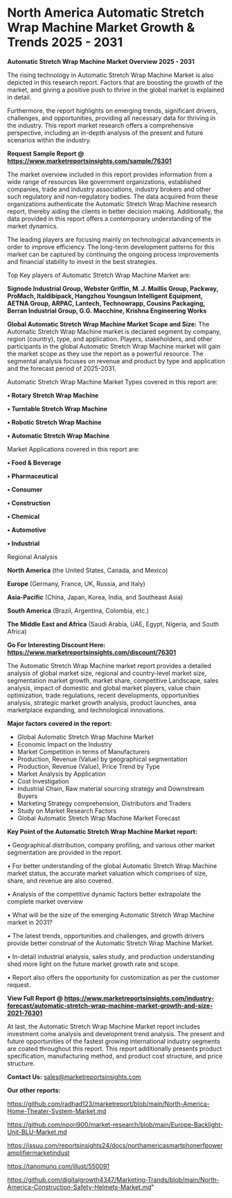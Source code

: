 # North America Automatic Stretch Wrap Machine Market Growth & Trends 2025 - 2031

<Strong> Automatic Stretch Wrap Machine Market Overview 2025 - 2031</strong>

The rising technology in Automatic Stretch Wrap Machine Market is also depicted in this research report. Factors that are boosting the growth of the market, and giving a positive push to thrive in the global market is explained in detail.

Furthermore, the report highlights on emerging trends, significant drivers, challenges, and opportunities, providing all necessary data for thriving in the industry. This report market research offers a comprehensive perspective, including an in-depth analysis of the present and future scenarios within the industry.

<strong>Request Sample Report @ <a href=https://www.marketreportsinsights.com/sample/76301>https://www.marketreportsinsights.com/sample/76301</a></strong>

The market overview included in this report provides information from a wide range of resources like government organizations, established companies, trade and industry associations, industry brokers and other such regulatory and non-regulatory bodies. The data acquired from these organizations authenticate the Automatic Stretch Wrap Machine research report, thereby aiding the clients in better decision making. Additionally, the data provided in this report offers a contemporary understanding of the market dynamics.

The leading players are focusing mainly on technological advancements in order to improve efficiency. The long-term development patterns for this market can be captured by continuing the ongoing process improvements and financial stability to invest in the best strategies.

Top Key players of Automatic Stretch Wrap Machine Market are:

<strong>Signode Industrial Group, Webster Griffin, M. J. Maillis Group, Packway, ProMach, Italdibipack, Hangzhou Youngsun Intelligent Equipment, AETNA Group, ARPAC, Lantech, Technowrapp, Cousins Packaging, Berran Industrial Group, G.G. Macchine, Krishna Engineering Works</strong>

<strong><b>Global Automatic Stretch Wrap Machine Market Scope and Size:</b></strong>
The Automatic Stretch Wrap Machine market is declared segment by company, region (country), type, and application. Players, stakeholders, and other participants in the global Automatic Stretch Wrap Machine market will gain the market scope as they use the report as a powerful resource. The segmental analysis focuses on revenue and product by type and application and the forecast period of 2025-2031.

Automatic Stretch Wrap Machine Market Types covered in this report are:

<strong>• Rotary Stretch Wrap Machine

• Turntable Stretch Wrap Machine

• Robotic Stretch Wrap Machine

• Automatic Stretch Wrap Machine</strong>

Market Applications covered in this report are:

<strong>• Food & Beverage

• Pharmaceutical

• Consumer

• Construction

• Chemical

• Automotive

• Industrial</strong> 

Regional Analysis

<strong>North America</strong> (the United States, Canada, and Mexico)

<strong>Europe</strong> (Germany, France, UK, Russia, and Italy)

<strong>Asia-Pacific</strong> (China, Japan, Korea, India, and Southeast Asia)

<strong>South America</strong> (Brazil, Argentina, Colombia, etc.)

<strong>The Middle East and Africa</strong> (Saudi Arabia, UAE, Egypt, Nigeria, and South Africa)

<strong>Go For Interesting Discount Here: <a href=https://www.marketreportsinsights.com/discount/76301>https://www.marketreportsinsights.com/discount/76301</a></strong>

The Automatic Stretch Wrap Machine market report provides a detailed analysis of global market size, regional and country-level market size, segmentation market growth, market share, competitive Landscape, sales analysis, impact of domestic and global market players, value chain optimization, trade regulations, recent developments, opportunities analysis, strategic market growth analysis, product launches, area marketplace expanding, and technological innovations.

<strong><b>Major factors covered in the report:</b></strong>
<ul>
  <li>Global Automatic Stretch Wrap Machine Market </li>
  <li>Economic Impact on the Industry</li>
  <li>Market Competition in terms of Manufacturers</li>
  <li>Production, Revenue (Value) by geographical segmentation</li>
  <li>Production, Revenue (Value), Price Trend by Type</li>
  <li>Market Analysis by Application</li>
  <li>Cost Investigation</li>
  <li>Industrial Chain, Raw material sourcing strategy and Downstream Buyers</li>
  <li>Marketing Strategy comprehension, Distributors and Traders</li>
  <li>Study on Market Research Factors</li>
  <li>Global Automatic Stretch Wrap Machine Market Forecast</li>
</ul>

<strong><b>Key Point of the Automatic Stretch Wrap Machine Market report:</b></strong>

• Geographical distribution, company profiling, and various other market segmentation are provided in the report.

• For better understanding of the global Automatic Stretch Wrap Machine market status, the accurate market valuation which comprises of size, share, and revenue are also covered.

• Analysis of the competitive dynamic factors better extrapolate the complete market overview

• What will be the size of the emerging Automatic Stretch Wrap Machine market in 2031?

• The latest trends, opportunities and challenges, and growth drivers provide better construal of the Automatic Stretch Wrap Machine Market.

• In-detail industrial analysis, sales study, and production understanding shed more light on the future market growth rate and scope.

• Report also offers the opportunity for customization as per the customer request.

<strong><b>View Full Report @ <a href=https://www.marketreportsinsights.com/industry-forecast/automatic-stretch-wrap-machine-market-growth-and-size-2021-76301>https://www.marketreportsinsights.com/industry-forecast/automatic-stretch-wrap-machine-market-growth-and-size-2021-76301</a></b></strong>


At last, the Automatic Stretch Wrap Machine Market report includes investment come analysis and development trend analysis. The present and future opportunities of the fastest growing international industry segments are coated throughout this report. This report additionally presents product specification, manufacturing method, and product cost structure, and price structure.

<strong>Contact Us:</strong>
sales@marketreportsinsights.com

<strong>Our other reports:</strong>

<a href=https://github.com/radhad123/marketreport/blob/main/North-America-Home-Theater-System-Market.md>https://github.com/radhad123/marketreport/blob/main/North-America-Home-Theater-System-Market.md</a>

<a href=https://github.com/noori900/market-research/blob/main/Europe-Backlight-Unit-BLU-Market.md>https://github.com/noori900/market-research/blob/main/Europe-Backlight-Unit-BLU-Market.md</a>

<a href=https://issuu.com/reportsinsights24/docs/northamericasmartphonerfpoweramplifiermarketindust>https://issuu.com/reportsinsights24/docs/northamericasmartphonerfpoweramplifiermarketindust</a>

<a href=https://tanomuno.com/illust/550091>https://tanomuno.com/illust/550091</a>

<a href=https://github.com/digitalgrowth4347/Marketing-Trands/blob/main/North-America-Construction-Safety-Helmets-Market.md>https://github.com/digitalgrowth4347/Marketing-Trands/blob/main/North-America-Construction-Safety-Helmets-Market.md</a>"
